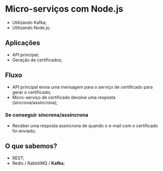 # Micro-serviços com Node.js

- Utilizando Kafka;
- Utilizando Node.js;

## Aplicações

- API principal;
- Geração de certificados;

## Fluxo

- API principal envia uma mensagem para o serviço de certificado para gerar o certificado;
- Micro-serviço de certificado devolve uma resposta (síncrona/assíncrona);

### Se conseguir síncrona/assíncrona

- Receber uma resposta assíncrona de quando o e-mail com o certificado foi enviado;

## O que sabemos?

- REST;
- Redis / RabbitMQ / **Kafka**;
